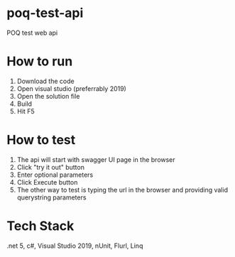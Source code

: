 # poq-test-api
POQ test web api

# How to run
1) Download the code
2) Open visual studio (preferrably 2019)
3) Open the solution file
4) Build
5) Hit F5

# How to test
1) The api will start with swagger UI page in the browser
2) Click "try it out" button
3) Enter optional parameters
4) Click Execute button
5) The other way to test is typing the url in the browser and providing valid querystring parameters

# Tech Stack
.net 5, c#, Visual Studio 2019, nUnit, Flurl, Linq

